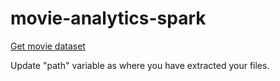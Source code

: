 # movie-analytics-spark

[Get movie dataset](https://grouplens.org/datasets/movielens/1m/)

Update "path" variable as where you have extracted your files.

